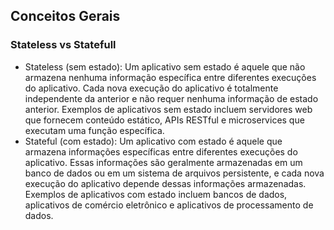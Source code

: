## Conceitos Gerais

### Stateless vs Statefull
- Stateless (sem estado): Um aplicativo sem estado é aquele que não armazena nenhuma informação específica entre diferentes execuções do aplicativo. Cada nova execução do aplicativo é totalmente independente da anterior e não requer nenhuma informação de estado anterior. Exemplos de aplicativos sem estado incluem servidores web que fornecem conteúdo estático, APIs RESTful e microservices que executam uma função específica.
- Stateful (com estado): Um aplicativo com estado é aquele que armazena informações específicas entre diferentes execuções do aplicativo. Essas informações são geralmente armazenadas em um banco de dados ou em um sistema de arquivos persistente, e cada nova execução do aplicativo depende dessas informações armazenadas. Exemplos de aplicativos com estado incluem bancos de dados, aplicativos de comércio eletrônico e aplicativos de processamento de dados.